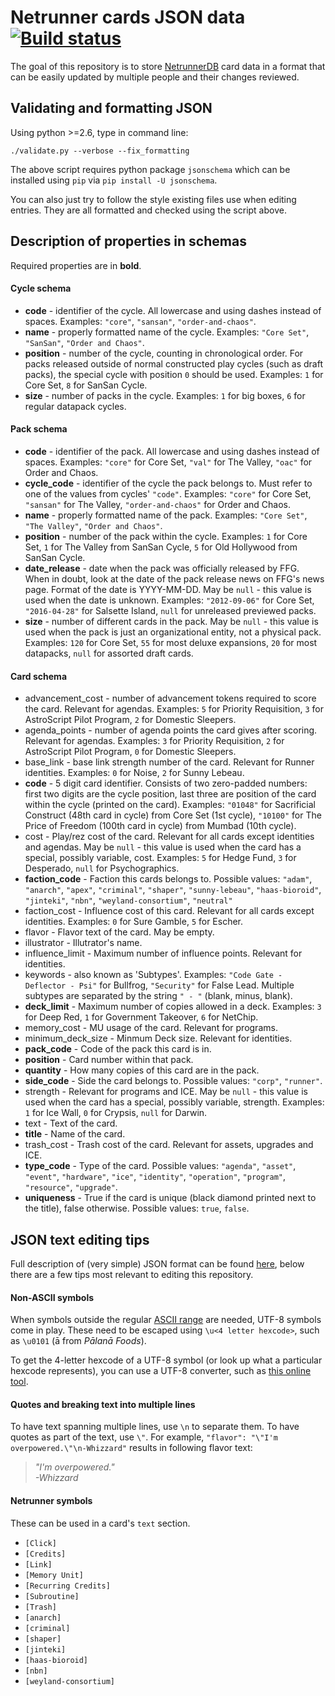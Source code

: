Netrunner cards JSON data [![Build status](https://circleci.com/gh/zaroth/netrunner-cards-json/tree/master.svg?style=shield)](https://circleci.com/gh/zaroth/netrunner-cards-json)
=========

The goal of this repository is to store [NetrunnerDB](http://netrunnerdb.com) card data in a format that can be easily updated by multiple people and their changes reviewed.

## Validating and formatting JSON

Using python >=2.6, type in command line:

```
./validate.py --verbose --fix_formatting
```

The above script requires python package `jsonschema` which can be installed using `pip` via `pip install -U jsonschema`.

You can also just try to follow the style existing files use when editing entries. They are all formatted and checked using the script above.

## Description of properties in schemas

Required properties are in **bold**.

#### Cycle schema

* **code** - identifier of the cycle. All lowercase and using dashes instead of spaces. Examples: `"core"`, `"sansan"`, `"order-and-chaos"`.
* **name** - properly formatted name of the cycle. Examples: `"Core Set"`, `"SanSan"`, `"Order and Chaos"`.
* **position** - number of the cycle, counting in chronological order. For packs released outside of normal constructed play cycles (such as draft packs), the special cycle with position `0` should be used. Examples: `1` for Core Set, `8` for SanSan Cycle.
* **size** - number of packs in the cycle. Examples: `1` for big boxes, `6` for regular datapack cycles.

#### Pack schema

* **code** - identifier of the pack. All lowercase and using dashes instead of spaces. Examples: `"core"` for Core Set, `"val"` for The Valley, `"oac"` for Order and Chaos.
* **cycle_code** - identifier of the cycle the pack belongs to. Must refer to one of the values from cycles' `"code"`. Examples: `"core"` for Core Set, `"sansan"` for The Valley, `"order-and-chaos"` for Order and Chaos.
* **name** - properly formatted name of the pack. Examples: `"Core Set"`, `"The Valley"`, `"Order and Chaos"`.
* **position** - number of the pack within the cycle. Examples: `1` for Core Set, `1` for The Valley from SanSan Cycle, `5` for Old Hollywood from SanSan Cycle.
* **date_release** - date when the pack was officially released by FFG. When in doubt, look at the date of the pack release news on FFG's news page. Format of the date is YYYY-MM-DD. May be `null` - this value is used when the date is unknown. Examples: `"2012-09-06"` for Core Set, `"2016-04-28"` for Salsette Island, `null` for unreleased previewed packs.
* **size** - number of different cards in the pack. May be `null` - this value is used when the pack is just an organizational entity, not a physical pack.  Examples: `120` for Core Set, `55` for most deluxe expansions, `20` for most datapacks, `null` for assorted draft cards.

#### Card schema

* advancement_cost - number of advancement tokens required to score the card. Relevant for agendas. Examples: `5` for Priority Requisition, `3` for AstroScript Pilot Program, `2` for Domestic Sleepers.
* agenda_points - number of agenda points the card gives after scoring. Relevant for agendas. Examples: `3` for Priority Requisition, `2` for AstroScript Pilot Program, `0` for Domestic Sleepers.
* base_link - base link strength number of the card. Relevant for Runner identities. Examples: `0` for Noise, `2` for Sunny Lebeau.
* **code** - 5 digit card identifier. Consists of two zero-padded numbers: first two digits are the cycle position, last three are position of the card within the cycle (printed on the card). Examples: `"01048"` for Sacrificial Construct (48th card in cycle) from Core Set (1st cycle), `"10100"` for The Price of Freedom (100th card in cycle) from Mumbad (10th cycle).
* cost - Play/rez cost of the card. Relevant for all cards except identities and agendas. May be `null` - this value is used when the card has a special, possibly variable, cost. Examples: `5` for Hedge Fund, `3` for Desperado, `null` for Psychographics.
* **faction_code** - Faction this cards belongs to. Possible values: `"adam"`, `"anarch"`,
`"apex"`, `"criminal"`, `"shaper"`, `"sunny-lebeau"`, `"haas-bioroid"`, `"jinteki"`, `"nbn"`, `"weyland-consortium"`, `"neutral"` 
* faction_cost - Influence cost of this card. Relevant for all cards except identities. Examples: `0` for Sure Gamble, `5` for Escher. 
* flavor - Flavor text of the card. May be empty.
* illustrator - Illutrator's name.
* influence_limit - Maximum number of influence points. Relevant for identities.
* keywords - also known as 'Subtypes'. Examples: `"Code Gate - Deflector - Psi"` for Bullfrog, `"Security"` for False Lead. Multiple subtypes are separated by the string `" - "` (blank, minus, blank).
* **deck_limit** - Maximum number of copies allowed in a deck. Examples: `3` for Deep Red, `1` for Government Takeover, `6` for NetChip.
* memory_cost - MU usage of the card. Relevant for programs.
* minimum_deck_size - Minmum Deck size. Relevant for identities.
* **pack_code** - Code of the pack this card is in.
* **position** - Card number within that pack.
* **quantity** - How many copies of this card are in the pack.
* **side_code** - Side the card belongs to. Possible values: `"corp"`, `"runner"`.
* strength - Relevant for programs and ICE. May be `null` - this value is used when the card has a special, possibly variable, strength. Examples: `1` for Ice Wall, `0` for Crypsis, `null` for Darwin.
* text - Text of the card.
* **title** - Name of the card.
* trash_cost - Trash cost of the card. Relevant for assets, upgrades and ICE.
* **type_code** - Type of the card. Possible values: `"agenda"`, `"asset"`, `"event"`, `"hardware"`, `"ice"`, `"identity"`, `"operation"`, `"program"`, `"resource"`, `"upgrade"`.
* **uniqueness** - True if the card is unique (black diamond printed next to the title), false otherwise. Possible values: `true`, `false`.

## JSON text editing tips

Full description of (very simple) JSON format can be found [here](http://www.json.org/), below there are a few tips most relevant to editing this repository.

#### Non-ASCII symbols

When symbols outside the regular [ASCII range](https://en.wikipedia.org/wiki/ASCII#ASCII_printable_code_chart) are needed, UTF-8 symbols come in play. These need to be escaped using `\u<4 letter hexcode>`, such as `\u0101` (ā from *Pālanā Foods*).

To get the 4-letter hexcode of a UTF-8 symbol (or look up what a particular hexcode represents), you can use a UTF-8 converter, such as [this online tool](http://www.ltg.ed.ac.uk/~richard/utf-8.cgi).

#### Quotes and breaking text into multiple lines

To have text spanning multiple lines, use `\n` to separate them. To have quotes as part of the text, use `\"`.  For example, `"flavor": "\"I'm overpowered.\"\n-Whizzard"` results in following flavor text:

> *"I'm overpowered."*  
> *-Whizzard*

#### Netrunner symbols

These can be used in a card's `text` section.

* `[Click]`
* `[Credits]`
* `[Link]`
* `[Memory Unit]`
* `[Recurring Credits]`
* `[Subroutine]`
* `[Trash]`
* `[anarch]`
* `[criminal]`
* `[shaper]`
* `[jinteki]`
* `[haas-bioroid]`
* `[nbn]`
* `[weyland-consortium]`

